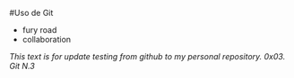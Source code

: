 #Uso de Git
- fury road
- collaboration

*This text is for update testing from github to my personal repository. 0x03. Git N.3*

